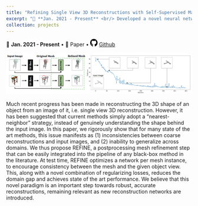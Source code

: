 ```yaml
---
title: "Refining Single View 3D Reconstructions with Self-Supervised Machine Learning"
excerpt: "📅 **Jan. 2021 - Present** <br/> Developed a novel neural network refinement algorithm to generate 3D meshes from a single image. Used self-supervised learning & symmetry regularization; beats state-of-the-art (up to 47%), across many datasets. [More info.](https://b7leung.github.io/projects/2_3d-reconstruction-refinement/) <br/><img src='/images/REFINE_Main_Picture.png'>"
collection: projects
---
```


📅 **Jan. 2021 - Present** • 📄 Paper • <img src="/images/github_icon.png" width="20" height="20"> [Github](https://github.com/b7leung/3D-Mesh-REFINEment)

<img src='/images/REFINE_Main_Picture.png'>

Much recent progress has been made in reconstructing
the 3D shape of an object from an image of it, i.e. single
view 3D reconstruction. However, it has been suggested
that current methods simply adopt a “nearest-neighbor”
strategy, instead of genuinely understanding the shape behind the input image. In this paper, we rigorously show that
for many state of the art methods, this issue manifests as (1)
inconsistencies between coarse reconstructions and input
images, and (2) inability to generalize across domains. We
thus propose REFINE, a postprocessing mesh refinement
step that can be easily integrated into the pipeline of any
black-box method in the literature. At test time, REFINE
optimizes a network per mesh instance, to encourage consistency between the mesh and the given object view. This,
along with a novel combination of regularizing losses, reduces the domain gap and achieves state of the art performance. We believe that this novel paradigm is an important step towards robust, accurate reconstructions, remaining relevant as new reconstruction networks are introduced.


